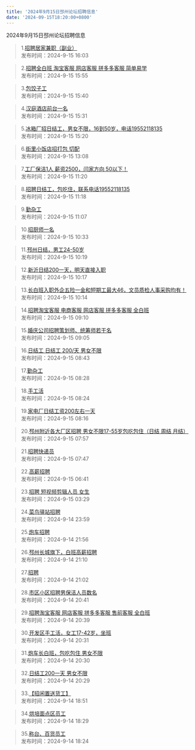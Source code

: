 ```yaml
---
title: '2024年9月15日邳州论坛招聘信息'
date: '2024-09-15T18:20:00+0800'
---
```

2024年9月15日邳州论坛招聘信息
<!--more-->
>1.[招聘居家兼职（副业）](https://www.pzzc.net/forum.php?mod=viewthread&tid=10457954)<br>
>发布时间：2024-9-15 16:03

>2.[招聘全白班 淘宝客服 网店客服 拼多多客服 简单易学](https://www.pzzc.net/forum.php?mod=viewthread&tid=10457951)<br>
>发布时间：2024-9-15 15:55

>3.[包饺子工](https://www.pzzc.net/forum.php?mod=viewthread&tid=10457949)<br>
>发布时间：2024-9-15 15:40

>4.[汉庭酒店前台一名](https://www.pzzc.net/forum.php?mod=viewthread&tid=10457948)<br>
>发布时间：2024-9-15 15:31

>5.[冰箱厂招日结工，男女不限，16到50岁，电话19552118135](https://www.pzzc.net/forum.php?mod=viewthread&tid=10457946)<br>
>发布时间：2024-9-15 15:20

>6.[街里小饭店招打包 切配](https://www.pzzc.net/forum.php?mod=viewthread&tid=10457926)<br>
>发布时间：2024-9-15 13:08

>7.[工厂保洁1人 薪资2500，闫家方向  50以下！](https://www.pzzc.net/forum.php?mod=viewthread&tid=10457920)<br>
>发布时间：2024-9-15 11:20

>8.[招聘日结工，包吃住，联系电话19552118135](https://www.pzzc.net/forum.php?mod=viewthread&tid=10457919)<br>
>发布时间：2024-9-15 11:18

>9.[勤杂工](https://www.pzzc.net/forum.php?mod=viewthread&tid=10457912)<br>
>发布时间：2024-9-15 11:07

>10.[招厨师一名](https://www.pzzc.net/forum.php?mod=viewthread&tid=10457905)<br>
>发布时间：2024-9-15 10:33

>11.[邳州日结，男工24-50岁](https://www.pzzc.net/forum.php?mod=viewthread&tid=10457899)<br>
>发布时间：2024-9-15 10:19

>12.[新沂日结200一天，明天直接入职](https://www.pzzc.net/forum.php?mod=viewthread&tid=10457898)<br>
>发布时间：2024-9-15 10:17

>13.[长白班入职外企五险一金和短期工最大46，文员质检人事采购均有！](https://www.pzzc.net/forum.php?mod=viewthread&tid=10457896)<br>
>发布时间：2024-9-15 10:14

>14.[招聘淘宝客服 电商客服 网店客服 拼多多客服 全白班](https://www.pzzc.net/forum.php?mod=viewthread&tid=10457882)<br>
>发布时间：2024-9-15 09:10

>15.[婚庆公司招聘策划师、统筹师若干名](https://www.pzzc.net/forum.php?mod=viewthread&tid=10457881)<br>
>发布时间：2024-9-15 09:05

>16.[日结工 日结工  200/天 男女不限](https://www.pzzc.net/forum.php?mod=viewthread&tid=10457877)<br>
>发布时间：2024-9-15 08:43

>17.[勤杂工](https://www.pzzc.net/forum.php?mod=viewthread&tid=10457872)<br>
>发布时间：2024-9-15 08:28

>18.[手工活](https://www.pzzc.net/forum.php?mod=viewthread&tid=10457870)<br>
>发布时间：2024-9-15 08:24

>19.[家电厂日结工资200左右一天](https://www.pzzc.net/forum.php?mod=viewthread&tid=10457869)<br>
>发布时间：2024-9-15 08:16

>20.[邳州附近各大厂区招聘  男女不限17-55岁包吃包住（日结 周结 月结）](https://www.pzzc.net/forum.php?mod=viewthread&tid=10457867)<br>
>发布时间：2024-9-15 07:57

>21.[招聘快递员](https://www.pzzc.net/forum.php?mod=viewthread&tid=10457864)<br>
>发布时间：2024-9-15 07:47

>22.[高薪招聘](https://www.pzzc.net/forum.php?mod=viewthread&tid=10457859)<br>
>发布时间：2024-9-15 06:41

>23.[招聘 短视频剪辑人员 女生](https://www.pzzc.net/forum.php?mod=viewthread&tid=10457853)<br>
>发布时间：2024-9-15 03:29

>24.[菜鸟驿站招聘](https://www.pzzc.net/forum.php?mod=viewthread&tid=10457845)<br>
>发布时间：2024-9-14 23:59

>25.[炮车招聘](https://www.pzzc.net/forum.php?mod=viewthread&tid=10457830)<br>
>发布时间：2024-9-14 21:56

>26.[邳州长城旗下，白班高薪招聘](https://www.pzzc.net/forum.php?mod=viewthread&tid=10457828)<br>
>发布时间：2024-9-14 21:10

>27.[招聘](https://www.pzzc.net/forum.php?mod=viewthread&tid=10457827)<br>
>发布时间：2024-9-14 21:02

>28.[市区小区招聘男保洁人员数名](https://www.pzzc.net/forum.php?mod=viewthread&tid=10457825)<br>
>发布时间：2024-9-14 20:41

>29.[招聘淘宝客服 网店客服 拼多多客服 售前客服 全白班](https://www.pzzc.net/forum.php?mod=viewthread&tid=10457824)<br>
>发布时间：2024-9-14 20:39

>30.[开发区手工活，女工17-42岁，坐班](https://www.pzzc.net/forum.php?mod=viewthread&tid=10457823)<br>
>发布时间：2024-9-14 20:31

>31.[炮车长白班，包吃包住 男女不限](https://www.pzzc.net/forum.php?mod=viewthread&tid=10457822)<br>
>发布时间：2024-9-14 20:30

>32.[日结工200一天 男女不限](https://www.pzzc.net/forum.php?mod=viewthread&tid=10457821)<br>
>发布时间：2024-9-14 20:29

>33.[【招闲置送货工】](https://www.pzzc.net/forum.php?mod=viewthread&tid=10457817)<br>
>发布时间：2024-9-14 18:51

>34.[烘培面点区员工](https://www.pzzc.net/forum.php?mod=viewthread&tid=10457813)<br>
>发布时间：2024-9-14 18:29

>35.[称台、百货员工](https://www.pzzc.net/forum.php?mod=viewthread&tid=10457812)<br>
>发布时间：2024-9-14 18:24

